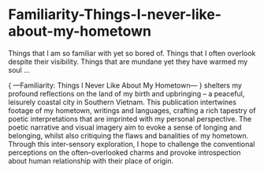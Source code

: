 # Familiarity-Things-I-never-like-about-my-hometown
Things that I am so familiar with yet so bored of. 
Things that I often overlook despite their visibility. 
Things that are mundane yet they have warmed my soul
…

{ ––Familiarity: Things I Never Like About My Hometown–– } shelters my profound reflections on the land of my birth and upbringing – a peaceful, leisurely coastal city in Southern Vietnam. This publication intertwines footage of my hometown, writings and languages, crafting a rich tapestry of poetic interpretations that are imprinted with my personal perspective. 
The poetic narrative and visual imagery aim to evoke a sense of longing and belonging, whilst also critiquing the flaws and banalities of my hometown. Through this inter-sensory exploration, I hope to challenge the conventional perceptions on the often–overlooked charms and provoke introspection about human relationship with their place of origin.
